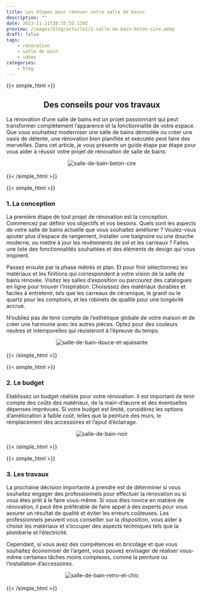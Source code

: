 ```yaml
---
title: Les étapes pour rénover votre salle de bains
description: ""
date: 2023-11-21T20:35:55.119Z
preview: /images/blog/article1/1-salle-de-bain-beton-cire.webp
draft: false
tags:
    - rénovation
    - salle de bain
    - idées
categories:
    - blog
---
```


{{< simple_html >}}

<div>
    <h2 style="align=justify;text-align: center;">
        Des conseils pour vos travaux
    </h2>
</div>

<div>
    <p style="align=justify;">
        La rénovation d’une salle de bains est un projet passionnant qui peut transformer complètement l’apparence et la fonctionnalité de votre espace. Que vous souhaitiez moderniser une salle de bains démodée ou créer une oasis de détente, une rénovation bien planifiée et exécutée peut faire des merveilles. Dans cet article, je vous présente un guide étape par étape pour vous aider à réussir votre projet de rénovation de salle de bains.
  </p>
</div>


<div style="text-align: center;">
  <img src="/images/blog/article1/1-salle-de-bain-beton-cire.webp" alt="salle-de-bain-beton-cire" style="max-width: 70%; height: auto;">
</div>

</br>
{{< /simple_html >}}

<!-- FM:Snippet:Start data:{"id":"Article-titre-non-centré-h3","fields":[]} -->
{{< simple_html >}}

<div>
    <h3 style="align=justify;">
        1. La conception
    </h3>
</div>

<div>
    <p style="align=justify;">
        La première étape de tout projet de rénovation est la conception. Commencez par définir vos objectifs et vos besoins. Quels sont les aspects de votre salle de bains actuelle que vous souhaitez améliorer ? Voulez-vous ajouter plus d’espace de rangement, installer une baignoire ou une douche moderne, ou mettre à jour les revêtements de sol et les carreaux ? Faites une liste des fonctionnalités souhaitées et des éléments de design qui vous inspirent.
     </p>
     <p style="align=justify;">
        Passez ensuite par la phase métrés et plan. Et pour finir sélectionnez les matériaux et les finitions qui correspondent à votre vision de la salle de bains rénovée. Visitez les salles d’exposition ou parcourez des catalogues en ligne pour trouver l’inspiration. Choisissez des matériaux durables et faciles à entretenir, tels que les carreaux de céramique, le granit ou le quartz pour les comptoirs, et les robinets de qualité pour une longévité accrue.
     </p>
    <p style="align=justify;">
        N’oubliez pas de tenir compte de l’esthétique globale de votre maison et de créer une harmonie avec les autres pièces. Optez pour des couleurs neutres et intemporelles qui résisteront à l’épreuve du temps.
  </p>
</div>


<div style="text-align: center;">
  <img src="/images/blog/article1/2-salle-de-bain-douce-et-apaisante.webp" alt="salle-de-bain-douce-et-apaisante" style="max-width: 70%; height: auto;">
</div>

</br>
{{< /simple_html >}}
<!-- FM:Snippet:End -->

<!-- FM:Snippet:Start data:{"id":"Article-titre-non-centré-h3","fields":[]} -->
{{< simple_html >}}

<div>
    <h3 style="align=justify;">
        2. Le budget
    </h3>
</div>

<div>
    <p style="align=justify;">
        Etablissez un budget réaliste pour votre rénovation. Il est important de tenir compte des coûts des matériaux, de la main-d’œuvre et des éventuelles dépenses imprévues. Si votre budget est limité, considérez les options d’amélioration à faible coût, telles que la peinture des murs, le remplacement des accessoires et l’ajout d’éclairage.
  </p>
</div>


<div style="text-align: center;">
  <img src="/images/blog/article1/3-salle-de-bain-noir-scaled.webp" alt="salle-de-bain-noir" style="max-width: 70%; height: auto;">
</div>

</br>
{{< /simple_html >}}
<!-- FM:Snippet:End -->


<!-- FM:Snippet:Start data:{"id":"Article-titre-non-centré-h3","fields":[]} -->
{{< simple_html >}}

<div>
    <h3 style="align=justify;">
        3. Les travaux
    </h3>
</div>

<div>
    <p style="align=justify;">
        La prochaine décision importante à prendre est de déterminer si vous souhaitez engager des professionnels pour effectuer la rénovation ou si vous êtes prêt à le faire vous-même. Si vous êtes novice en matière de rénovation, il peut être préférable de faire appel à des experts pour vous assurer un résultat de qualité et éviter les erreurs coûteuses. Les professionnels peuvent vous conseiller sur la disposition, vous aider à choisir les matériaux et s’occuper des aspects techniques tels que la plomberie et l’électricité.
  </p>
   <p style="align=justify;">
        Cependant, si vous avez des compétences en bricolage et que vous souhaitez économiser de l’argent, vous pouvez envisager de réaliser vous-même certaines tâches moins complexes, comme la peinture ou l’installation d’accessoires.
  </p>
</div>


<div style="text-align: center;">
  <img src="/images/blog/article1/4-salle-de-bain-retro-et-chic.webp" alt="salle-de-bain-retro-et-chic" style="max-width: 70%; height: auto;">
</div>

</br>
{{< /simple_html >}}
<!-- FM:Snippet:End -->